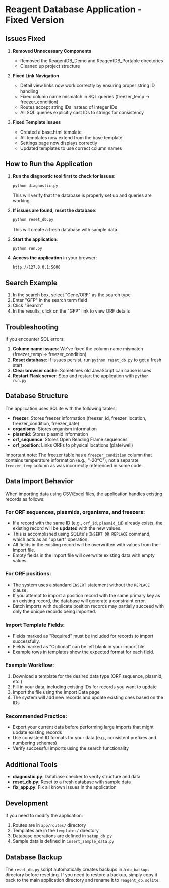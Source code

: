 # Reagent Database Application - Fixed Version

## Issues Fixed

1. **Removed Unnecessary Components**
   - Removed the ReagentDB_Demo and ReagentDB_Portable directories
   - Cleaned up project structure

2. **Fixed Link Navigation**
   - Detail view links now work correctly by ensuring proper string ID handling
   - Fixed column name mismatch in SQL queries (freezer_temp → freezer_condition)
   - Routes accept string IDs instead of integer IDs
   - All SQL queries explicitly cast IDs to strings for consistency

3. **Fixed Template Issues**
   - Created a base.html template
   - All templates now extend from the base template
   - Settings page now displays correctly
   - Updated templates to use correct column names

## How to Run the Application

1. **Run the diagnostic tool first to check for issues**:
   ```bash
   python diagnostic.py
   ```
   This will verify that the database is properly set up and queries are working.

2. **If issues are found, reset the database**:
   ```bash
   python reset_db.py
   ```
   This will create a fresh database with sample data.

3. **Start the application**:
   ```bash
   python run.py
   ```

4. **Access the application** in your browser:
   ```
   http://127.0.0.1:5000
   ```

## Search Example

1. In the search box, select "Gene/ORF" as the search type
2. Enter "GFP" in the search term field
3. Click "Search"
4. In the results, click on the "GFP" link to view ORF details

## Troubleshooting

If you encounter SQL errors:

1. **Column name issues**: We've fixed the column name mismatch (freezer_temp → freezer_condition)
2. **Reset database**: If issues persist, run `python reset_db.py` to get a fresh start
3. **Clear browser cache**: Sometimes old JavaScript can cause issues
4. **Restart Flask server**: Stop and restart the application with `python run.py`

## Database Structure 

The application uses SQLite with the following tables:

- **freezer**: Stores freezer information (freezer_id, freezer_location, freezer_condition, freezer_date)
- **organisms**: Stores organism information
- **plasmid**: Stores plasmid information
- **orf_sequence**: Stores Open Reading Frame sequences
- **orf_position**: Links ORFs to physical locations (plate/well)

Important note: The freezer table has a `freezer_condition` column that contains temperature information (e.g., "-20°C"), not a separate `freezer_temp` column as was incorrectly referenced in some code.

## Data Import Behavior

When importing data using CSV/Excel files, the application handles existing records as follows:

### For ORF sequences, plasmids, organisms, and freezers:
- If a record with the same ID (e.g., `orf_id`, `plasmid_id`) already exists, the existing record will be **updated** with the new values.
- This is accomplished using SQLite's `INSERT OR REPLACE` command, which acts as an "upsert" operation.
- All fields in the existing record will be overwritten with values from the import file.
- Empty fields in the import file will overwrite existing data with empty values.

### For ORF positions:
- The system uses a standard `INSERT` statement without the `REPLACE` clause.
- If you attempt to import a position record with the same primary key as an existing record, the database will generate a constraint error.
- Batch imports with duplicate position records may partially succeed with only the unique records being imported.

### Import Template Fields:
- Fields marked as "Required" must be included for records to import successfully.
- Fields marked as "Optional" can be left blank in your import file.
- Example rows in templates show the expected format for each field.

### Example Workflow:
1. Download a template for the desired data type (ORF sequence, plasmid, etc.)
2. Fill in your data, including existing IDs for records you want to update
3. Import the file using the Import Data page
4. The system will add new records and update existing ones based on the IDs

### Recommended Practice:
- Export your current data before performing large imports that might update existing records
- Use consistent ID formats for your data (e.g., consistent prefixes and numbering schemes)
- Verify successful imports using the search functionality

## Additional Tools

- **diagnostic.py**: Database checker to verify structure and data
- **reset_db.py**: Reset to a fresh database with sample data
- **fix_app.py**: Fix all known issues in the application

## Development

If you need to modify the application:

1. Routes are in `app/routes/` directory
2. Templates are in the `templates/` directory
3. Database operations are defined in `setup_db.py`
4. Sample data is defined in `insert_sample_data.py`

## Database Backup

The `reset_db.py` script automatically creates backups in a `db_backups` directory before resetting. If you need to restore a backup, simply copy it back to the main application directory and rename it to `reagent_db.sqlite`.
